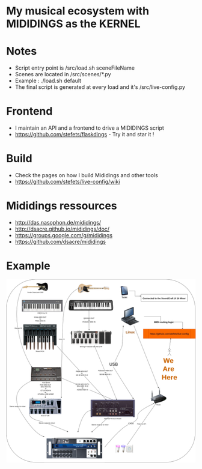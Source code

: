# My musical ecosystem with MIDIDINGS as the KERNEL

# Notes
* Script entry point is /src/load.sh sceneFileName
* Scenes are located in /src/scenes/*.py
* Example : ./load.sh default
* The final script is generated at every load and it's /src/live-config.py

# Frontend
* I maintain an API and a frontend to drive a MIDIDINGS script
* https://github.com/stefets/flaskdings - Try it and star it !

# Build
* Check the pages on how I build Mididings and other tools
* https://github.com/stefets/live-config/wiki

# Mididings ressources
* http://das.nasophon.de/mididings/
* http://dsacre.github.io/mididings/doc/
* https://groups.google.com/g/mididings
* https://github.com/dsacre/mididings

# Example
<img src="/doc/live-config.png" />
